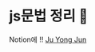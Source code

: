 # js문법 정리 🧐
Notion에 !!
<a href="https://www.notion.so/js-ec8c592c1db7409da08f4e54af1a6d24">Ju Yong Jun</a>